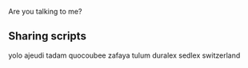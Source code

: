 Are you talking to me?
## Sharing scripts
yolo
ajeudi
tadam
quocoubee
zafaya tulum
duralex sedlex
switzerland
